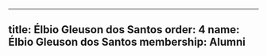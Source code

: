 ---
  title: Élbio Gleuson dos Santos
  order: 4
  name: Élbio Gleuson dos Santos
  membership: Alumni
  ---
  